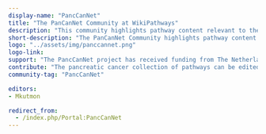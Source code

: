 ```yaml
---
display-name: "PancCanNet"
title: "The PanCanNet Community at WikiPathways"
description: "This community highlights pathway content relevant to the pancreatic cancer research community. This page is under development."
short-description: "The PanCanNet Community highlights pathway content relevant to the pancreatic cancer research community."
logo: "../assets/img/panccannet.png"
logo-link: 
support: "The PancCanNet project has received funding from The Netherlands Organization for Health Research and Development under the ZonMw Hotel project number 435005037."
contribute: "The pancreatic cancer collection of pathways can be edited, fixed, and added to using the pathway drawing and annotation tools here at WikiPathways. Contact Martina Kutmon (mkutmon[AT]gmail.com) if interested in curating, adding, or using pancreatic cancer pathways."
community-tag: "PancCanNet"

editors:
- Mkutmon

redirect_from:
  - /index.php/Portal:PancCanNet
---
```

